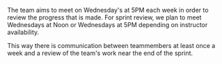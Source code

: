 The team aims to meet on Wednesday's at 5PM each week in order to review the progress that is made. For sprint review, we plan to meet Wednesdays at Noon or Wednesdays at 5PM depending on instructor availability.

This way there is communication between teammembers at least once a week and a review of the team's work near the end of the sprint. 
